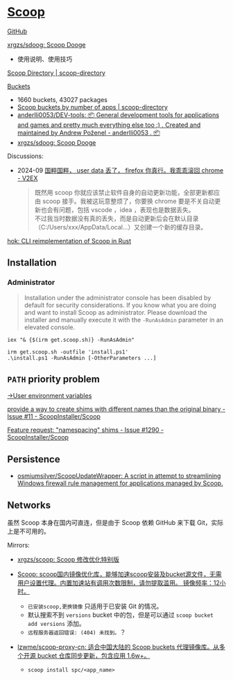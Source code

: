 # [Scoop](https://scoop.sh/)
[GitHub](https://github.com/ScoopInstaller/Scoop)

[xrgzs/sdoog: Scoop Dooge](https://github.com/xrgzs/sdoog)
- 使用说明、使用技巧

[Scoop Directory | scoop-directory](https://rasa.github.io/scoop-directory/)

[Buckets](https://scoop.sh/#/buckets)
- 1660 buckets, 43027 packages
- [Scoop buckets by number of apps | scoop-directory](https://rasa.github.io/scoop-directory/by-apps)
- [anderlli0053/DEV-tools: 📦 General development tools for applications and games and pretty much everything else too :) . Created and maintained by Andrew Poženel - anderlli0053 . 📦](https://github.com/anderlli0053/DEV-tools)
- [xrgzs/sdoog: Scoop Dooge](https://github.com/xrgzs/sdoog)

Discussions:
- 2024-09 [国粹国粹， user data 丢了， firefox 你真行。我乖乖滚回 chrome - V2EX](https://www.v2ex.com/t/1074017)

  > 既然用 scoop 你就应该禁止软件自身的自动更新功能，全部更新都应由 scoop 接手。我被这玩意整烦了，你要换 chrome 要是不关自动更新也会有问题，包括 vscode ，idea ，表现也是数据丢失。  
  > 不过我当时数据没有真的丢失，而是自动更新后会在默认目录（C:/Users/xxx/AppData/Local...）又创建一个新的缓存目录。

[hok: CLI reimplementation of Scoop in Rust](https://github.com/chawyehsu/hok)

## Installation
### Administrator
> Installation under the administrator console has been disabled by default for security considerations. If you know what you are doing and want to install Scoop as administrator. Please download the installer and manually execute it with the `-RunAsAdmin` parameter in an elevated console.

```pwsh
iex "& {$(irm get.scoop.sh)} -RunAsAdmin"
```
```pwsh
irm get.scoop.sh -outfile 'install.ps1'
.\install.ps1 -RunAsAdmin [-OtherParameters ...]
```

## `PATH` priority problem
[→User environment variables](../../../Kernel/Processes/Environment%20Variables.md#user-environment-variables)

[provide a way to create shims with different names than the original binary - Issue #11 - ScoopInstaller/Scoop](https://github.com/ScoopInstaller/Scoop/issues/11)

[Feature request: "namespacing" shims - Issue #1290 - ScoopInstaller/Scoop](https://github.com/ScoopInstaller/Scoop/issues/1290)

## Persistence
- [osmiumsilver/ScoopUpdateWrapper: A script in attempt to streamlining Windows firewall rule management for applications managed by Scoop.](https://github.com/osmiumsilver/ScoopUpdateWrapper)

## Networks
虽然 Scoop 本身在国内可直连，但是由于 Scoop 依赖 GitHub 来下载 Git，实际上是不可用的。

Mirrors:
- [xrgzs/scoop: Scoop 修改优化特别版](https://github.com/xrgzs/scoop)

- [Scoop: scoop国内镜像优化库，能够加速scoop安装及bucket源文件，无需用户设置代理。内置加速站有调用次数限制，请勿提取滥用。 镜像频率：12小时。](https://gitee.com/scoop-installer/scoop)
  - `已安装scoop,更换镜像` 只适用于已安装 Git 的情况。
  - 默认搜索不到 `versions` bucket 中的包，但是可以通过 `scoop bucket add versions` 添加。
  - `远程服务器返回错误: (404) 未找到。`？

- [lzwme/scoop-proxy-cn: 适合中国大陆的 Scoop buckets 代理镜像库。从多个开源 bucket 仓库同步更新，包含应用 1.6w+。](https://github.com/lzwme/scoop-proxy-cn)
  - `scoop install spc/<app_name>`
